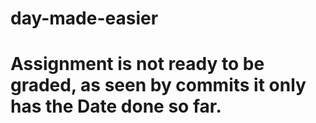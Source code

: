 # day-made-easier


# Assignment is not ready to be graded, as seen by commits it only has the Date done so far.
